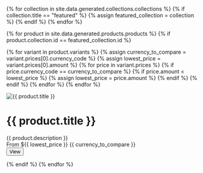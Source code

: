 <!-- identify featured collection -->
{% for collection in site.data.generated.collections.collections %}
{% if collection.title == "featured" %}
{% assign featured_collection = collection %}
{% endif %}
{% endfor %}

<!-- get all products in featured collection -->
{% for product in site.data.generated.products.products %}
{% if product.collection.id == featured_collection.id %}

<!-- get lowest price of all variants -->
{% for variant in product.variants %}
{% assign currency_to_compare = variant.prices[0].currency_code %}
{% assign lowest_price = variant.prices[0].amount %}
{% for price in variant.prices %}
{% if price.currency_code == currency_to_compare %}
{% if price.amount < lowest_price %}
{% assign lowest_price = price.amount %}
{% endif %}
{% endif %}
{% endfor %}
{% endfor %}

<div class="grid grid-cols-12 gap-4"> <!-- TODO: create two columns -->
<div class="flex font-sans">
  <div class="flex-none w-48 relative">
    <img src="{{ product.thumbnail }}" alt="{{ product.title }}" class="absolute inset-0 w-full h-full object-cover" loading="lazy" />
  </div>
  <form class="flex-auto p-6">
    <div class="flex flex-wrap">
      <h1 class="flex-auto text-lg font-semibold text-slate-900">
        {{ product.title }}
      </h1>
      <div class="w-full flex-none text-sm font-medium text-slate-700 mt-2">
        {{ product.description }}
      </div>
    </div>
    <div class="text-lg font-semibold text-slate-500 items-baseline mt-4 mb-4 pb-6 border-b border-slate-200">
      From ${{ lowest_price }} {{ currency_to_compare }}
    </div>
    <div class="flex space-x-4 mb-6 text-sm font-medium">
      <div class="flex-auto flex space-x-4">
        <a href="/products/{{ product.handle }}" target="_blank"><button class="h-10 px-6 font-semibold rounded-md bg-purple-500 hover:bg-purple-700 text-white" type="button">
          View
        </button></a>
      </div>
    </div>
  </form>
</div>
</div>

{% endif %}
{% endfor %}
